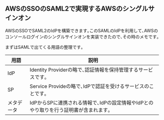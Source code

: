 ## AWSのSSOのSAML2で実現するAWSのシングルサインオン

AWSのSSOでSAML2のIdPを構築できます｡このSAMLのIdPを利用して､AWSのコンソールログインのシングルサインオンを実装できたので､その時のメモです｡

まずはSAMLで出てくる用語の整理です｡

|用語|説明|
| --- | --- |
|IdP |Identity Providerの略で､認証情報を保持管理するサービスです｡|
|SP |Service Provideの略で､IdPで認証を受けるサービスのことです｡|
|メタデータ |IdPからSPに連携される情報で､IdPの設定情報やIdPとのやり取りを行う証明書が含まれます｡|

